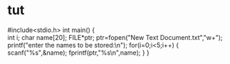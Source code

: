 # tut
#include<stdio.h>
int main()
{	
	int i;
	char name[20];
	FILE*ptr;
	ptr=fopen("New Text Document.txt","w+");
	printf("enter the names to be stored:\n");
	for(i=0;i<5;i++)
	{
	scanf("%s",&name);
	fprintf(ptr,"%s\n",name);
	}
}
